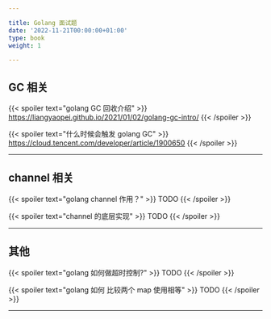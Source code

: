 ```yaml
---

title: Golang 面试题
date: '2022-11-21T00:00:00+01:00'
type: book
weight: 1

---
```


## GC 相关

{{< spoiler text="golang GC 回收介绍" >}}
https://liangyaopei.github.io/2021/01/02/golang-gc-intro/
{{< /spoiler >}}

{{< spoiler text="什么时候会触发 golang GC" >}}
https://cloud.tencent.com/developer/article/1900650
{{< /spoiler >}}

---

## channel 相关

{{< spoiler text="golang channel 作用？" >}}
TODO
{{< /spoiler >}}

{{< spoiler text="channel 的底层实现" >}}
TODO
{{< /spoiler >}}

---

## 其他

{{< spoiler text="golang 如何做超时控制?" >}}
TODO
{{< /spoiler >}}

{{< spoiler text="golang 如何 比较两个 map 使用相等" >}}
TODO
{{< /spoiler >}}

---